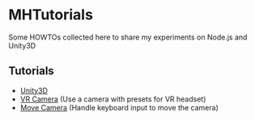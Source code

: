 # MHTutorials
Some HOWTOs collected here to share my experiments on Node.js and Unity3D

## Tutorials

* [Unity3D](https://store.unity.com/)
 * [VR Camera](https://github.com/mhebrard/MHTutorials/tree/master/unity3d/MHUtils/VRCamera) (Use a camera with presets for VR headset)
 * [Move Camera](https://github.com/mhebrard/MHTutorials/tree/master/unity3d/MHUtils/MoveCamera) (Handle keyboard input to move the camera)
